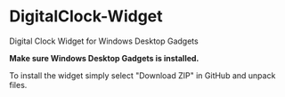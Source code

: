 # DigitalClock-Widget
Digital Clock Widget for Windows Desktop Gadgets

<b>Make sure Windows Desktop Gadgets is installed.</b>

To install the widget simply select "Download ZIP" in GitHub and unpack files.
